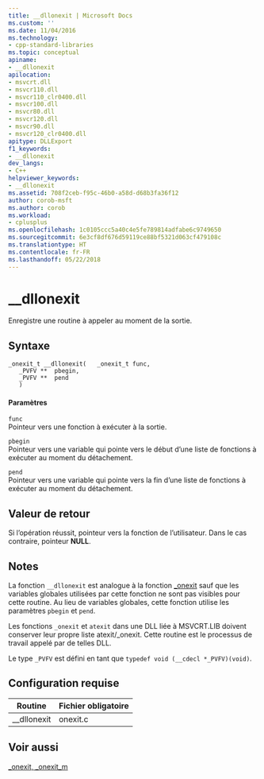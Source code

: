 ```yaml
---
title: __dllonexit | Microsoft Docs
ms.custom: ''
ms.date: 11/04/2016
ms.technology:
- cpp-standard-libraries
ms.topic: conceptual
apiname:
- __dllonexit
apilocation:
- msvcrt.dll
- msvcr110.dll
- msvcr110_clr0400.dll
- msvcr100.dll
- msvcr80.dll
- msvcr120.dll
- msvcr90.dll
- msvcr120_clr0400.dll
apitype: DLLExport
f1_keywords:
- __dllonexit
dev_langs:
- C++
helpviewer_keywords:
- __dllonexit
ms.assetid: 708f2ceb-f95c-46b0-a58d-d68b3fa36f12
author: corob-msft
ms.author: corob
ms.workload:
- cplusplus
ms.openlocfilehash: 1c0105ccc5a40c4e5fe789814adfabe6c9749650
ms.sourcegitcommit: 6e3cf8df676d59119ce88bf5321d063cf479108c
ms.translationtype: HT
ms.contentlocale: fr-FR
ms.lasthandoff: 05/22/2018
---
```

# <a name="dllonexit"></a>__dllonexit
Enregistre une routine à appeler au moment de la sortie.  
  
## <a name="syntax"></a>Syntaxe  
  
```  
_onexit_t __dllonexit(   _onexit_t func,  
   _PVFV **  pbegin,   
   _PVFV **  pend   
   )  
```  
  
#### <a name="parameters"></a>Paramètres  
 `func`  
 Pointeur vers une fonction à exécuter à la sortie.  
  
 `pbegin`  
 Pointeur vers une variable qui pointe vers le début d’une liste de fonctions à exécuter au moment du détachement.  
  
 `pend`  
 Pointeur vers une variable qui pointe vers la fin d’une liste de fonctions à exécuter au moment du détachement.  
  
## <a name="return-value"></a>Valeur de retour  
 Si l’opération réussit, pointeur vers la fonction de l’utilisateur. Dans le cas contraire, pointeur **NULL**.  
  
## <a name="remarks"></a>Notes  
 La fonction `__dllonexit` est analogue à la fonction [_onexit](../c-runtime-library/reference/onexit-onexit-m.md) sauf que les variables globales utilisées par cette fonction ne sont pas visibles pour cette routine. Au lieu de variables globales, cette fonction utilise les paramètres `pbegin` et `pend`.  
  
 Les fonctions `_onexit` et `atexit` dans une DLL liée à MSVCRT.LIB doivent conserver leur propre liste atexit/_onexit. Cette routine est le processus de travail appelé par de telles DLL.  
  
 Le type `_PVFV` est défini en tant que `typedef void (__cdecl *_PVFV)(void)`.  
  
## <a name="requirements"></a>Configuration requise  
  
|Routine|Fichier obligatoire|  
|-------------|-------------------|  
|__dllonexit|onexit.c|  
  
## <a name="see-also"></a>Voir aussi  
 [_onexit, _onexit_m](../c-runtime-library/reference/onexit-onexit-m.md)